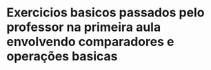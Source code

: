 # Exercicios basicos passados pelo professor na primeira aula envolvendo comparadores e operações basicas

